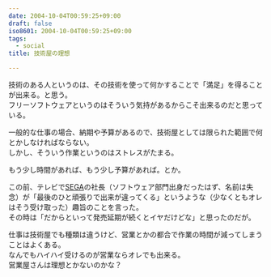 ```yaml
---
date: 2004-10-04T00:59:25+09:00
draft: false
iso8601: 2004-10-04T00:59:25+09:00
tags:
  - social
title: 技術屋の理想

---
```


<div class="entry-body">
  <p>技術のある人というのは、その技術を使って何かすることで「満足」を得ることが出来る。と思う。<br />
    フリーソフトウェアというのはそういう気持があるからこそ出来るのだと思っている。</p>

  <p>一般的な仕事の場合、納期や予算があるので、技術屋としては限られた範囲で何とかしなければならない。<br />
    しかし、そういう作業というのはストレスがたまる。</p>

  <p>もう少し時間があれば、もう少し予算があれば。とか。</p>

  <p>この前、テレビで<a href="http://www.sega.co.jp">SEGA</a>の社長（ソフトウェア部門出身だったはず、名前は失念）が「最後のひと頑張りで出来が違ってくる」というような（少なくともオレはそう受け取った）趣旨のことを言った。<br />
    その時は「だからといって発売延期が続くとイヤだけどな」と思ったのだが。</p>

  <p>仕事は技術屋でも種類は違うけど、営業とかの都合で作業の時間が減ってしまうことはよくある。<br />
    なんでもハイハイ受けるのが営業ならオレでも出来る。<br />
    営業屋さんは理想とかないのかな？</p>
</div>
